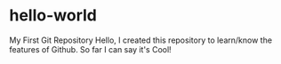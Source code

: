 # hello-world
My First Git Repository
Hello, I created this repository to learn/know the features of Github. So far I can say it's Cool!
